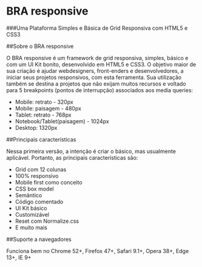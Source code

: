 # BRA responsive
###Uma Plataforma Simples e Básica de Grid Responsiva com HTML5 e CSS3

##Sobre o BRA responsive

O BRA responsive é um framework de grid responsiva, simples, básico e com um UI Kit bonito, desenvolvido em HTML5 e CSS3. O objetivo maior de sua criação é ajudar webdesigners, front-enders e desenvolvedores, a iniciar seus projetos responsivos, com esta ferramenta. Sua utilização também se destina a projetos que não exijam muitos recursos e voltado para 5 breakpoints (pontos de interrupção) associados aos media queries:

- Mobile: retrato - 320px
- Mobile: paisagem - 480px
- Tablet: retrato - 768px
- Notebook/Tablet(paisagem) - 1024px
- Desktop: 1320px

##Principais características

Nessa primeira versão, a intenção é criar o básico, mas usualmente aplicável. Portanto, as principais características são:

- Grid com 12 colunas
- 100% responsivo
- Mobile first como conceito
- CSS box model
- Semântico
- Código comentado
- UI Kit básico
- Customizável
- Reset com Normalize.css
- E muito mais

##Suporte a navegadores

Funciona bem no Chrome 52+, Firefox 47+, Safari 9.1+, Opera 38+, Edge 13+, IE 9+
